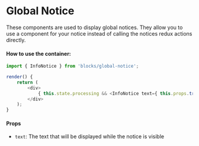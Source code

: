 Global Notice
===========

These components are used to display global notices.
They allow you to use a component for your notice instead of calling the notices redux actions directly.

#### How to use the container:

```js
import { InfoNotice } from 'blocks/global-notice';

render() {
	return (
		<div>
			{ this.state.processing && <InfoNotice text={ this.props.translate( 'Proccessing…' ) } /> }
		</div>
	);
}
```

#### Props

* `text`: The text that will be displayed while the notice is visible
